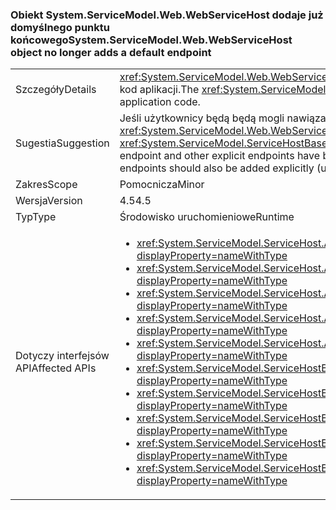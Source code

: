 ### <a name="systemservicemodelwebwebservicehost-object-no-longer-adds-a-default-endpoint"></a><span data-ttu-id="ee97a-101">Obiekt System.ServiceModel.Web.WebServiceHost dodaje już domyślnego punktu końcowego</span><span class="sxs-lookup"><span data-stu-id="ee97a-101">System.ServiceModel.Web.WebServiceHost object no longer adds a default endpoint</span></span>

|   |   |
|---|---|
|<span data-ttu-id="ee97a-102">Szczegóły</span><span class="sxs-lookup"><span data-stu-id="ee97a-102">Details</span></span>|<span data-ttu-id="ee97a-103"><xref:System.ServiceModel.Web.WebServiceHost> Obiektu nie jest już dodaje domyślny punkt końcowy, jeśli jawnym punkt końcowy został dodany przez kod aplikacji.</span><span class="sxs-lookup"><span data-stu-id="ee97a-103">The <xref:System.ServiceModel.Web.WebServiceHost> object no longer adds a default endpoint if an explicit endpoint has been added by application code.</span></span>|
|<span data-ttu-id="ee97a-104">Sugestia</span><span class="sxs-lookup"><span data-stu-id="ee97a-104">Suggestion</span></span>|<span data-ttu-id="ee97a-105">Jeśli użytkownicy będą będą mogli nawiązać połączenia z domyślnego punktu końcowego i innych jawne punkty końcowe zostały dodane do <xref:System.ServiceModel.Web.WebServiceHost?displayProperty=name>, domyślne punkty końcowe również należy jawnie dodać (przy użyciu <xref:System.ServiceModel.ServiceHostBase.AddDefaultEndpoints?displayProperty=name>).</span><span class="sxs-lookup"><span data-stu-id="ee97a-105">If users will expect to be able to connect to a default endpoint and other explicit endpoints have been added to the <xref:System.ServiceModel.Web.WebServiceHost?displayProperty=name>, default endpoints should also be added explicitly (using <xref:System.ServiceModel.ServiceHostBase.AddDefaultEndpoints?displayProperty=name>).</span></span>|
|<span data-ttu-id="ee97a-106">Zakres</span><span class="sxs-lookup"><span data-stu-id="ee97a-106">Scope</span></span>|<span data-ttu-id="ee97a-107">Pomocnicza</span><span class="sxs-lookup"><span data-stu-id="ee97a-107">Minor</span></span>|
|<span data-ttu-id="ee97a-108">Wersja</span><span class="sxs-lookup"><span data-stu-id="ee97a-108">Version</span></span>|<span data-ttu-id="ee97a-109">4.5</span><span class="sxs-lookup"><span data-stu-id="ee97a-109">4.5</span></span>|
|<span data-ttu-id="ee97a-110">Typ</span><span class="sxs-lookup"><span data-stu-id="ee97a-110">Type</span></span>|<span data-ttu-id="ee97a-111">Środowisko uruchomieniowe</span><span class="sxs-lookup"><span data-stu-id="ee97a-111">Runtime</span></span>|
|<span data-ttu-id="ee97a-112">Dotyczy interfejsów API</span><span class="sxs-lookup"><span data-stu-id="ee97a-112">Affected APIs</span></span>|<ul><li><xref:System.ServiceModel.ServiceHost.AddServiceEndpoint(System.Type,System.ServiceModel.Channels.Binding,System.String)?displayProperty=nameWithType></li><li><xref:System.ServiceModel.ServiceHost.AddServiceEndpoint(System.Type,System.ServiceModel.Channels.Binding,System.Uri)?displayProperty=nameWithType></li><li><xref:System.ServiceModel.ServiceHost.AddServiceEndpoint(System.Type,System.ServiceModel.Channels.Binding,System.String,System.Uri)?displayProperty=nameWithType></li><li><xref:System.ServiceModel.ServiceHost.AddServiceEndpoint(System.Type,System.ServiceModel.Channels.Binding,System.Uri,System.Uri)?displayProperty=nameWithType></li><li><xref:System.ServiceModel.ServiceHost.AddServiceEndpoint(System.Type,System.ServiceModel.Channels.Binding,System.Uri,System.Uri)?displayProperty=nameWithType></li><li><xref:System.ServiceModel.ServiceHostBase.AddServiceEndpoint(System.ServiceModel.Description.ServiceEndpoint)?displayProperty=nameWithType></li><li><xref:System.ServiceModel.ServiceHostBase.AddServiceEndpoint(System.String,System.ServiceModel.Channels.Binding,System.String)?displayProperty=nameWithType></li><li><xref:System.ServiceModel.ServiceHostBase.AddServiceEndpoint(System.String,System.ServiceModel.Channels.Binding,System.Uri)?displayProperty=nameWithType></li><li><xref:System.ServiceModel.ServiceHostBase.AddServiceEndpoint(System.String,System.ServiceModel.Channels.Binding,System.String,System.Uri)?displayProperty=nameWithType></li><li><xref:System.ServiceModel.ServiceHostBase.AddServiceEndpoint(System.String,System.ServiceModel.Channels.Binding,System.Uri,System.Uri)?displayProperty=nameWithType></li></ul>|

